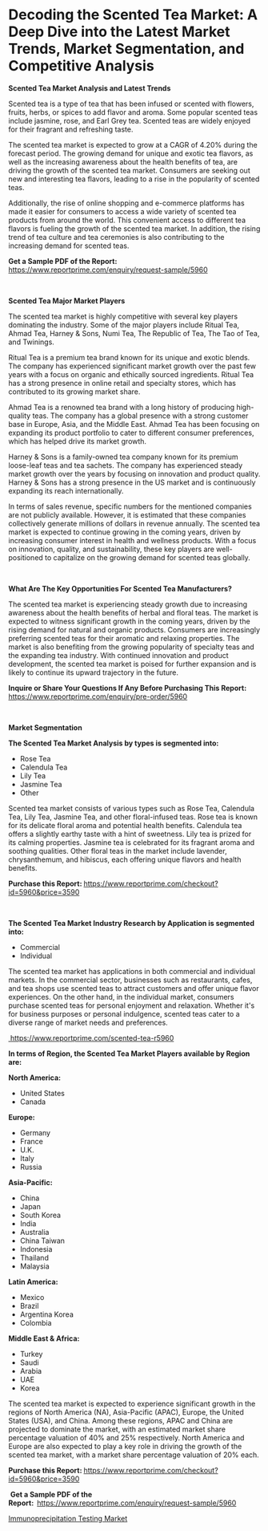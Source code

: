 <p><h1>Decoding the Scented Tea Market: A Deep Dive into the Latest Market Trends, Market Segmentation, and Competitive Analysis</h1></p><p><strong>Scented Tea Market Analysis and Latest Trends</strong></p>
<p><p>Scented tea is a type of tea that has been infused or scented with flowers, fruits, herbs, or spices to add flavor and aroma. Some popular scented teas include jasmine, rose, and Earl Grey tea. Scented teas are widely enjoyed for their fragrant and refreshing taste.</p><p>The scented tea market is expected to grow at a CAGR of 4.20% during the forecast period. The growing demand for unique and exotic tea flavors, as well as the increasing awareness about the health benefits of tea, are driving the growth of the scented tea market. Consumers are seeking out new and interesting tea flavors, leading to a rise in the popularity of scented teas.</p><p>Additionally, the rise of online shopping and e-commerce platforms has made it easier for consumers to access a wide variety of scented tea products from around the world. This convenient access to different tea flavors is fueling the growth of the scented tea market. In addition, the rising trend of tea culture and tea ceremonies is also contributing to the increasing demand for scented teas.</p></p>
<p><strong>Get a Sample PDF of the Report:&nbsp;</strong> <a href="https://www.reportprime.com/enquiry/request-sample/5960">https://www.reportprime.com/enquiry/request-sample/5960</a></p>
<p>&nbsp;</p>
<p><strong>Scented Tea Major Market Players</strong></p>
<p><p>The scented tea market is highly competitive with several key players dominating the industry. Some of the major players include Ritual Tea, Ahmad Tea, Harney & Sons, Numi Tea, The Republic of Tea, The Tao of Tea, and Twinings.</p><p>Ritual Tea is a premium tea brand known for its unique and exotic blends. The company has experienced significant market growth over the past few years with a focus on organic and ethically sourced ingredients. Ritual Tea has a strong presence in online retail and specialty stores, which has contributed to its growing market share.</p><p>Ahmad Tea is a renowned tea brand with a long history of producing high-quality teas. The company has a global presence with a strong customer base in Europe, Asia, and the Middle East. Ahmad Tea has been focusing on expanding its product portfolio to cater to different consumer preferences, which has helped drive its market growth.</p><p>Harney & Sons is a family-owned tea company known for its premium loose-leaf teas and tea sachets. The company has experienced steady market growth over the years by focusing on innovation and product quality. Harney & Sons has a strong presence in the US market and is continuously expanding its reach internationally.</p><p>In terms of sales revenue, specific numbers for the mentioned companies are not publicly available. However, it is estimated that these companies collectively generate millions of dollars in revenue annually. The scented tea market is expected to continue growing in the coming years, driven by increasing consumer interest in health and wellness products. With a focus on innovation, quality, and sustainability, these key players are well-positioned to capitalize on the growing demand for scented teas globally.</p></p>
<p>&nbsp;</p>
<p><strong>What Are The Key Opportunities For Scented Tea Manufacturers?</strong></p>
<p><p>The scented tea market is experiencing steady growth due to increasing awareness about the health benefits of herbal and floral teas. The market is expected to witness significant growth in the coming years, driven by the rising demand for natural and organic products. Consumers are increasingly preferring scented teas for their aromatic and relaxing properties. The market is also benefiting from the growing popularity of specialty teas and the expanding tea industry. With continued innovation and product development, the scented tea market is poised for further expansion and is likely to continue its upward trajectory in the future.</p></p>
<p><strong>Inquire or Share Your Questions If Any Before Purchasing This Report:</strong> <a href="https://www.reportprime.com/enquiry/pre-order/5960">https://www.reportprime.com/enquiry/pre-order/5960</a></p>
<p>&nbsp;</p>
<p><strong>Market Segmentation</strong></p>
<p><strong>The Scented Tea Market Analysis by types is segmented into:</strong></p>
<p><ul><li>Rose Tea</li><li>Calendula Tea</li><li>Lily Tea</li><li>Jasmine Tea</li><li>Other</li></ul></p>
<p><p>Scented tea market consists of various types such as Rose Tea, Calendula Tea, Lily Tea, Jasmine Tea, and other floral-infused teas. Rose tea is known for its delicate floral aroma and potential health benefits. Calendula tea offers a slightly earthy taste with a hint of sweetness. Lily tea is prized for its calming properties. Jasmine tea is celebrated for its fragrant aroma and soothing qualities. Other floral teas in the market include lavender, chrysanthemum, and hibiscus, each offering unique flavors and health benefits.</p></p>
<p><strong>Purchase this Report:&nbsp;</strong><a href="https://www.reportprime.com/checkout?id=5960&price=3590">https://www.reportprime.com/checkout?id=5960&price=3590</a></p>
<p>&nbsp;</p>
<p><strong>The Scented Tea Market Industry Research by Application is segmented into:</strong></p>
<p><ul><li>Commercial</li><li>Individual</li></ul></p>
<p><p>The scented tea market has applications in both commercial and individual markets. In the commercial sector, businesses such as restaurants, cafes, and tea shops use scented teas to attract customers and offer unique flavor experiences. On the other hand, in the individual market, consumers purchase scented teas for personal enjoyment and relaxation. Whether it's for business purposes or personal indulgence, scented teas cater to a diverse range of market needs and preferences.</p></p>
<p><a href="https://www.reportprime.com/scented-tea-r5960">&nbsp;https://www.reportprime.com/scented-tea-r5960</a></p>
<p><strong>In terms of Region, the Scented Tea Market Players available by Region are:</strong></p>
<p>
    <p> <strong> North America: </strong>
        <ul>
            <li>United States</li>
            <li>Canada</li>
        </ul>
        </p> 
    <p> <strong> Europe: </strong>
        <ul>
            <li>Germany</li>
            <li>France</li>
            <li>U.K.</li>
            <li>Italy</li>
            <li>Russia</li>
        </ul>
        </p> 
    <p> <strong> Asia-Pacific: </strong>
        <ul>
            <li>China</li>
            <li>Japan</li>
            <li>South Korea</li>
            <li>India</li>
            <li>Australia</li>
            <li>China Taiwan</li>
            <li>Indonesia</li>
            <li>Thailand</li>
            <li>Malaysia</li>
        </ul>
        </p> 
    <p> <strong> Latin America: </strong>
        <ul>
            <li>Mexico</li>
            <li>Brazil</li>
            <li>Argentina Korea</li>
            <li>Colombia</li>
        </ul>
        </p> 
    <p> <strong> Middle East & Africa: </strong>
        <ul>
            <li>Turkey</li>
            <li>Saudi</li>
            <li>Arabia</li>
            <li>UAE</li>
            <li>Korea</li>
        </ul>
    </p>
    </p>
<p><p>The scented tea market is expected to experience significant growth in the regions of North America (NA), Asia-Pacific (APAC), Europe, the United States (USA), and China. Among these regions, APAC and China are projected to dominate the market, with an estimated market share percentage valuation of 40% and 25% respectively. North America and Europe are also expected to play a key role in driving the growth of the scented tea market, with a market share percentage valuation of 20% each.</p></p>
<p><strong>Purchase this Report: </strong><a href="https://www.reportprime.com/checkout?id=5960&price=3590">https://www.reportprime.com/checkout?id=5960&price=3590</a></p>
<p>&nbsp;<strong>Get a Sample PDF of the Report:&nbsp;&nbsp;</strong><a href="https://www.reportprime.com/enquiry/request-sample/5960">https://www.reportprime.com/enquiry/request-sample/5960</a></p>
<p><strong></strong></p>
<p><p><a href="https://issuu.com/reportprime-2/docs/immunoprecipitation-testing-market-_b33f3f223b4415">Immunoprecipitation Testing Market</a></p></p>